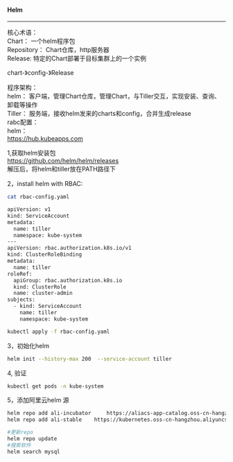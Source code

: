 #### Helm  
---
核心术语：  
  Chart： 一个helm程序包  
  Repository： Chart仓库，http服务器  
  Release: 特定的Chart部署于目标集群上的一个实例  

  chart-》config-》Release  

  程序架构：  
    helm： 客户端，管理Chart仓库，管理Chart，与Tiller交互，实现安装、查询、卸载等操作  
    Tiller：  服务端，接收helm发来的charts和config，合并生成release  
  rabc配置：  
  helm：  
    https://hub.kubeapps.com  

1,获取helm安装包  
https://github.com/helm/helm/releases  
解压后，将helm和tiller放在PATH路径下  

2，install helm with RBAC:  

```bash
cat rbac-config.yaml

apiVersion: v1
kind: ServiceAccount
metadata:
  name: tiller
  namespace: kube-system
---
apiVersion: rbac.authorization.k8s.io/v1
kind: ClusterRoleBinding
metadata:
  name: tiller
roleRef:
  apiGroup: rbac.authorization.k8s.io
  kind: ClusterRole
  name: cluster-admin
subjects:
  - kind: ServiceAccount
    name: tiller
    namespace: kube-system

```

```bash
kubectl apply -f rbac-config.yaml
```

3，初始化helm
```bash
helm init --history-max 200  --service-account tiller
```

4, 验证
```bash
kubectl get pods -n kube-system
```
5，添加阿里云helm 源
```bash
helm repo add ali-incubator 	https://aliacs-app-catalog.oss-cn-hangzhou.aliyuncs.com/charts-incubator/  
helm repo add ali-stable	https://kubernetes.oss-cn-hangzhou.aliyuncs.com/charts  

#更新repo
helm repo update
#搜索软件
helm search mysql
```
